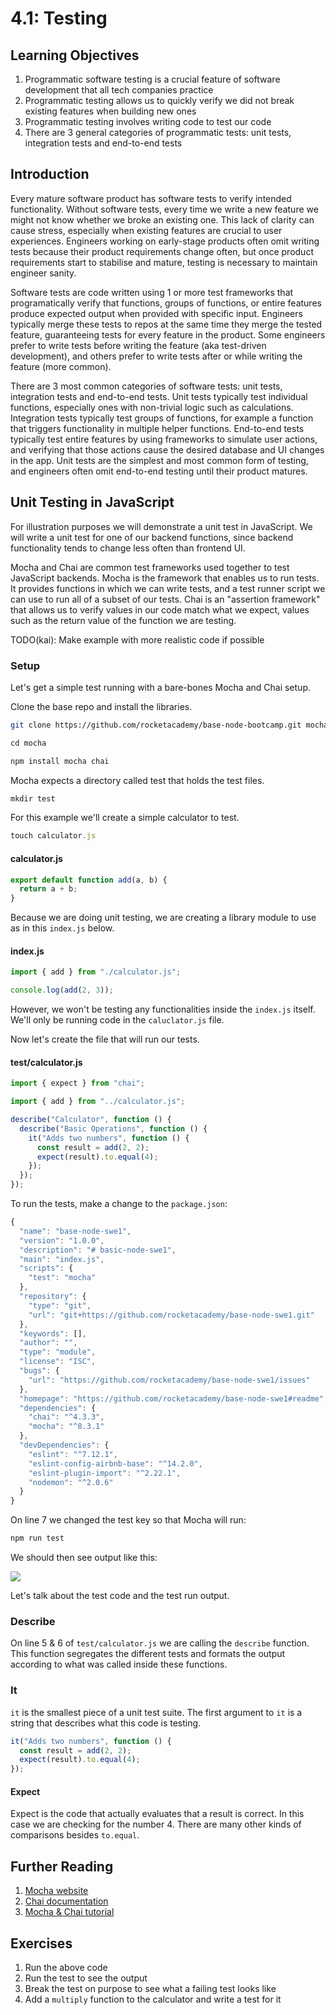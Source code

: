 # 4.1: Testing

## Learning Objectives

1. Programmatic software testing is a crucial feature of software development that all tech companies practice
2. Programmatic testing allows us to quickly verify we did not break existing features when building new ones
3. Programmatic testing involves writing code to test our code
4. There are 3 general categories of programmatic tests: unit tests, integration tests and end-to-end tests

## Introduction

Every mature software product has software tests to verify intended functionality. Without software tests, every time we write a new feature we might not know whether we broke an existing one. This lack of clarity can cause stress, especially when existing features are crucial to user experiences. Engineers working on early-stage products often omit writing tests because their product requirements change often, but once product requirements start to stabilise and mature, testing is necessary to maintain engineer sanity.

Software tests are code written using 1 or more test frameworks that programatically verify that functions, groups of functions, or entire features produce expected output when provided with specific input. Engineers typically merge these tests to repos at the same time they merge the tested feature, guaranteeing tests for every feature in the product. Some engineers prefer to write tests before writing the feature (aka test-driven development), and others prefer to write tests after or while writing the feature (more common).

There are 3 most common categories of software tests: unit tests, integration tests and end-to-end tests. Unit tests typically test individual functions, especially ones with non-trivial logic such as calculations. Integration tests typically test groups of functions, for example a function that triggers functionality in multiple helper functions. End-to-end tests typically test entire features by using frameworks to simulate user actions, and verifying that those actions cause the desired database and UI changes in the app. Unit tests are the simplest and most common form of testing, and engineers often omit end-to-end testing until their product matures.

## Unit Testing in JavaScript

For illustration purposes we will demonstrate a unit test in JavaScript. We will write a unit test for one of our backend functions, since backend functionality tends to change less often than frontend UI.

Mocha and Chai are common test frameworks used together to test JavaScript backends. Mocha is the framework that enables us to run tests. It provides functions in which we can write tests, and a test runner script we can use to run all of a subset of our tests. Chai is an "assertion framework" that allows us to verify values in our code match what we expect, values such as the return value of the function we are testing.

TODO(kai): Make example with more realistic code if possible

### Setup

Let's get a simple test running with a bare-bones Mocha and Chai setup.

Clone the base repo and install the libraries.

```bash
git clone https://github.com/rocketacademy/base-node-bootcamp.git mocha
```

```javascript
cd mocha
```

```javascript
npm install mocha chai
```

Mocha expects a directory called test that holds the test files.

```javascript
mkdir test
```

For this example we'll create a simple calculator to test.

```javascript
touch calculator.js
```

#### calculator.js

```javascript
export default function add(a, b) {
  return a + b;
}
```

Because we are doing unit testing, we are creating a library module to use as in this `index.js` below.

#### index.js

```javascript
import { add } from "./calculator.js";

console.log(add(2, 3));
```

However, we won't be testing any functionalities inside the `index.js` itself. We'll only be running code in the `caluclator.js` file.

Now let's create the file that will run our tests.

#### test/calculator.js

```javascript
import { expect } from "chai";

import { add } from "../calculator.js";

describe("Calculator", function () {
  describe("Basic Operations", function () {
    it("Adds two numbers", function () {
      const result = add(2, 2);
      expect(result).to.equal(4);
    });
  });
});
```

To run the tests, make a change to the `package.json`:

```javascript
{
  "name": "base-node-swe1",
  "version": "1.0.0",
  "description": "# basic-node-swe1",
  "main": "index.js",
  "scripts": {
    "test": "mocha"
  },
  "repository": {
    "type": "git",
    "url": "git+https://github.com/rocketacademy/base-node-swe1.git"
  },
  "keywords": [],
  "author": "",
  "type": "module",
  "license": "ISC",
  "bugs": {
    "url": "https://github.com/rocketacademy/base-node-swe1/issues"
  },
  "homepage": "https://github.com/rocketacademy/base-node-swe1#readme",
  "dependencies": {
    "chai": "^4.3.3",
    "mocha": "^8.3.1"
  },
  "devDependencies": {
    "eslint": "^7.12.1",
    "eslint-config-airbnb-base": "^14.2.0",
    "eslint-plugin-import": "^2.22.1",
    "nodemon": "^2.0.6"
  }
}
```

On line 7 we changed the test key so that Mocha will run:

```javascript
npm run test
```

We should then see output like this:

![](../../.gitbook/assets/screen-shot-2021-03-11-at-1.45.24-am.png)

Let's talk about the test code and the test run output.

### Describe

On line 5 & 6 of `test/calculator.js` we are calling the `describe` function. This function segregates the different tests and formats the output according to what was called inside these functions.

### It

`it` is the smallest piece of a unit test suite. The first argument to `it` is a string that describes what this code is testing.

```javascript
it("Adds two numbers", function () {
  const result = add(2, 2);
  expect(result).to.equal(4);
});
```

#### Expect

Expect is the code that actually evaluates that a result is correct. In this case we are checking for the number 4. There are many other kinds of comparisons besides `to.equal`.

## Further Reading

1. [Mocha website](https://mochajs.org/)
2. [Chai documentation](https://www.chaijs.com/api/bdd/)
3. [Mocha & Chai tutorial](https://semaphoreci.com/community/tutorials/getting-started-with-node-js-and-mocha)

## Exercises

1. Run the above code
2. Run the test to see the output
3. Break the test on purpose to see what a failing test looks like
4. Add a `multiply` function to the calculator and write a test for it
